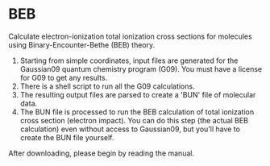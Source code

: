 # BEB
Calculate electron-ionization total ionization cross sections for molecules using Binary-Encounter-Bethe (BEB) theory.

1.  Starting from simple coordinates, input files are generated for the Gaussian09 quantum chemistry program (G09). 
You must have a license for G09 to get any results. 
2.  There is a shell script to run all the G09 calculations. 
3.  The resulting output files are parsed to create a 'BUN' file of molecular data. 
4.  The BUN file is processed to run the BEB calculation of total ionization cross section (electron impact). 
You can do this step (the actual BEB calculation) even without access to Gaussian09,
but you'll have to create the BUN file yourself. 

After downloading, please begin by reading the manual. 
